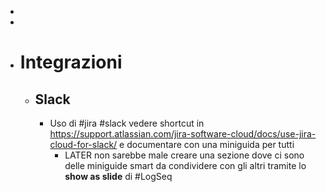 -
-
- # Integrazioni
	- ## Slack
		- Uso di #jira  #slack vedere shortcut in https://support.atlassian.com/jira-software-cloud/docs/use-jira-cloud-for-slack/ e documentare con una miniguida per tutti
			- LATER non sarebbe male creare una sezione dove ci sono delle miniguide smart da condividere con gli altri tramite lo **show as slide** di #LogSeq